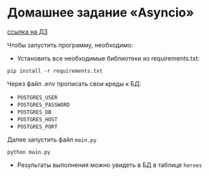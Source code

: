 # Домашнее задание «Asyncio»

[ссылка на ДЗ](https://github.com/netology-code/py-homeworks-web/blob/new/2.2-asyncio/README.md)

Чтобы запустить программу, необходимо:

- Установить все необходимые библиотеки из requirements.txt:

```
pip install -r requirements.txt
```
Через файл .env прописать свои креды к БД:
- ```POSTGRES_USER```
- ```POSTGRES_PASSWORD```
- ```POSTGRES_DB```
- ```POSTGRES_HOST```
- ```POSTGRES_PORT```
 
Далее запустить файл ```main.py```
```
python main.py
```
- Результаты выполнения можно увидеть в БД в таблице ```heroes```